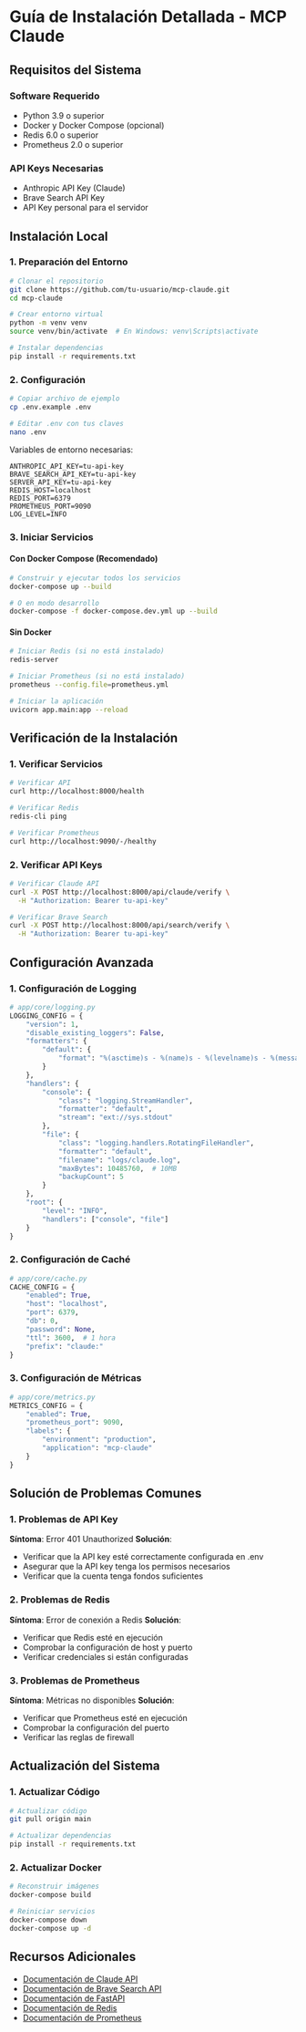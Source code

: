 # Guía de Instalación Detallada - MCP Claude

## Requisitos del Sistema

### Software Requerido
- Python 3.9 o superior
- Docker y Docker Compose (opcional)
- Redis 6.0 o superior
- Prometheus 2.0 o superior

### API Keys Necesarias
- Anthropic API Key (Claude)
- Brave Search API Key
- API Key personal para el servidor

## Instalación Local

### 1. Preparación del Entorno

```bash
# Clonar el repositorio
git clone https://github.com/tu-usuario/mcp-claude.git
cd mcp-claude

# Crear entorno virtual
python -m venv venv
source venv/bin/activate  # En Windows: venv\Scripts\activate

# Instalar dependencias
pip install -r requirements.txt
```

### 2. Configuración

```bash
# Copiar archivo de ejemplo
cp .env.example .env

# Editar .env con tus claves
nano .env
```

Variables de entorno necesarias:
```env
ANTHROPIC_API_KEY=tu-api-key
BRAVE_SEARCH_API_KEY=tu-api-key
SERVER_API_KEY=tu-api-key
REDIS_HOST=localhost
REDIS_PORT=6379
PROMETHEUS_PORT=9090
LOG_LEVEL=INFO
```

### 3. Iniciar Servicios

#### Con Docker Compose (Recomendado)
```bash
# Construir y ejecutar todos los servicios
docker-compose up --build

# O en modo desarrollo
docker-compose -f docker-compose.dev.yml up --build
```

#### Sin Docker
```bash
# Iniciar Redis (si no está instalado)
redis-server

# Iniciar Prometheus (si no está instalado)
prometheus --config.file=prometheus.yml

# Iniciar la aplicación
uvicorn app.main:app --reload
```

## Verificación de la Instalación

### 1. Verificar Servicios

```bash
# Verificar API
curl http://localhost:8000/health

# Verificar Redis
redis-cli ping

# Verificar Prometheus
curl http://localhost:9090/-/healthy
```

### 2. Verificar API Keys

```bash
# Verificar Claude API
curl -X POST http://localhost:8000/api/claude/verify \
  -H "Authorization: Bearer tu-api-key"

# Verificar Brave Search
curl -X POST http://localhost:8000/api/search/verify \
  -H "Authorization: Bearer tu-api-key"
```

## Configuración Avanzada

### 1. Configuración de Logging

```python
# app/core/logging.py
LOGGING_CONFIG = {
    "version": 1,
    "disable_existing_loggers": False,
    "formatters": {
        "default": {
            "format": "%(asctime)s - %(name)s - %(levelname)s - %(message)s"
        }
    },
    "handlers": {
        "console": {
            "class": "logging.StreamHandler",
            "formatter": "default",
            "stream": "ext://sys.stdout"
        },
        "file": {
            "class": "logging.handlers.RotatingFileHandler",
            "formatter": "default",
            "filename": "logs/claude.log",
            "maxBytes": 10485760,  # 10MB
            "backupCount": 5
        }
    },
    "root": {
        "level": "INFO",
        "handlers": ["console", "file"]
    }
}
```

### 2. Configuración de Caché

```python
# app/core/cache.py
CACHE_CONFIG = {
    "enabled": True,
    "host": "localhost",
    "port": 6379,
    "db": 0,
    "password": None,
    "ttl": 3600,  # 1 hora
    "prefix": "claude:"
}
```

### 3. Configuración de Métricas

```python
# app/core/metrics.py
METRICS_CONFIG = {
    "enabled": True,
    "prometheus_port": 9090,
    "labels": {
        "environment": "production",
        "application": "mcp-claude"
    }
}
```

## Solución de Problemas Comunes

### 1. Problemas de API Key

**Síntoma**: Error 401 Unauthorized
**Solución**: 
- Verificar que la API key esté correctamente configurada en .env
- Asegurar que la API key tenga los permisos necesarios
- Verificar que la cuenta tenga fondos suficientes

### 2. Problemas de Redis

**Síntoma**: Error de conexión a Redis
**Solución**:
- Verificar que Redis esté en ejecución
- Comprobar la configuración de host y puerto
- Verificar credenciales si están configuradas

### 3. Problemas de Prometheus

**Síntoma**: Métricas no disponibles
**Solución**:
- Verificar que Prometheus esté en ejecución
- Comprobar la configuración del puerto
- Verificar las reglas de firewall

## Actualización del Sistema

### 1. Actualizar Código

```bash
# Actualizar código
git pull origin main

# Actualizar dependencias
pip install -r requirements.txt
```

### 2. Actualizar Docker

```bash
# Reconstruir imágenes
docker-compose build

# Reiniciar servicios
docker-compose down
docker-compose up -d
```

## Recursos Adicionales

- [Documentación de Claude API](https://docs.anthropic.com/claude/reference/getting-started-with-the-api)
- [Documentación de Brave Search API](https://brave.com/search/api/)
- [Documentación de FastAPI](https://fastapi.tiangolo.com/)
- [Documentación de Redis](https://redis.io/documentation)
- [Documentación de Prometheus](https://prometheus.io/docs/) 